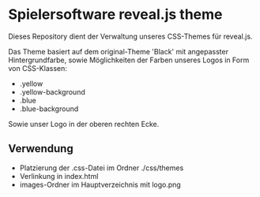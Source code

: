 # Spielersoftware reveal.js theme

Dieses Repository dient der Verwaltung unseres CSS-Themes für reveal.js.

Das Theme basiert auf dem original-Theme 'Black' mit angepasster Hintergrundfarbe,
sowie Möglichkeiten der Farben unseres Logos in Form von CSS-Klassen:

* .yellow
* .yellow-background
* .blue
* .blue-background

Sowie unser Logo in der oberen rechten Ecke.

## Verwendung

* Platzierung der .css-Datei im Ordner ./css/themes
* Verlinkung in index.html
* images-Ordner im Hauptverzeichnis mit logo.png
